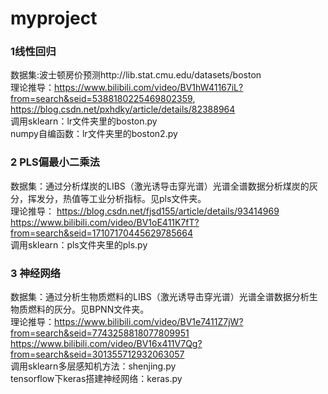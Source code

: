 # myproject
### 1线性回归 <br> 
  数据集:波士顿房价预测http://lib.stat.cmu.edu/datasets/boston  <br> 
  理论推导：https://www.bilibili.com/video/BV1hW41167iL?from=search&seid=5388180225469802359, https://blog.csdn.net/pxhdky/article/details/82388964 <br> 
  调用sklearn：lr文件夹里的boston.py <br>                                                                                                     numpy自编函数：lr文件夹里的boston2.py <br> 
### 2 PLS偏最小二乘法 <br> 
  数据集：通过分析煤炭的LIBS（激光诱导击穿光谱）光谱全谱数据分析煤炭的灰分，挥发分，热值等工业分析指标。见pls文件夹。  <br> 
  理论推导： https://blog.csdn.net/fjsd155/article/details/93414969 https://www.bilibili.com/video/BV1oE411K7fT?from=search&seid=17107170445629785664 <br> 
  调用sklearn：pls文件夹里的pls.py <br> 
### 3 神经网络<br> 
  数据集：通过分析生物质燃料的LIBS（激光诱导击穿光谱）光谱全谱数据分析生物质燃料的灰分。见BPNN文件夹。  <br> 
  理论推导：https://www.bilibili.com/video/BV1e7411Z7jW?from=search&seid=7743258818077809951 https://www.bilibili.com/video/BV16x411V7Qg?from=search&seid=301355712932063057 <br> 
  调用sklearn多层感知机方法：shenjing.py <br> 
  tensorflow下keras搭建神经网络：keras.py <br> 
